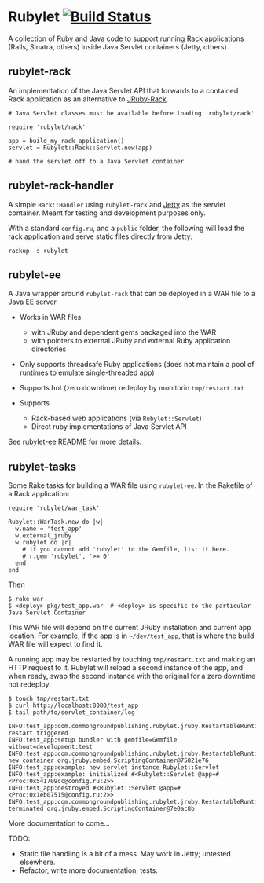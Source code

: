 Rubylet [![Build Status][travis-img]][travis-ci]
=======

[travis-img]: https://api.travis-ci.org/pmahoney/rubylet.png
[travis-ci]: https://travis-ci.org/pmahoney/rubylet

A collection of Ruby and Java code to support running Rack
applications (Rails, Sinatra, others) inside Java Servlet containers
(Jetty, others).

rubylet-rack
------------

An implementation of the Java Servlet API that forwards to a
contained Rack application as an alternative to
[JRuby-Rack](https://github.com/jruby/jruby-rack).

    # Java Servlet classes must be available before loading 'rubylet/rack'

    require 'rubylet/rack'

    app = build_my_rack_application()
    servlet = Rubylet::Rack::Servlet.new(app)

    # hand the servlet off to a Java Servlet container


rubylet-rack-handler
-------------------

A simple `Rack::Handler` using `rubylet-rack` and
[Jetty](http://eclipse.org/jetty) as the servlet container. Meant for
testing and development purposes only.

With a standard `config.ru`, and a `public` folder, the following will
load the rack application and serve static files directly from Jetty:

    rackup -s rubylet

rubylet-ee
----------

A Java wrapper around `rubylet-rack` that can be deployed in a WAR file to
a Java EE server.

* Works in WAR files
  * with JRuby and dependent gems packaged into the WAR
  * with pointers to external JRuby and external Ruby application directories

* Only supports threadsafe Ruby applications (does not maintain a pool
  of runtimes to emulate single-threaded app)

* Supports hot (zero downtime) redeploy by monitorin `tmp/restart.txt`

* Supports
  * Rack-based web applications (via `Rubylet::Servlet`)
  * Direct ruby implementations of Java Servlet API

See [rubylet-ee README](https://github.com/commonground/rubylet/tree/master/rubylet-ee)
for more details.

rubylet-tasks
-------------

Some Rake tasks for building a WAR file using `rubylet-ee`.  In the
Rakefile of a Rack application:

    require 'rubylet/war_task'

    Rubylet::WarTask.new do |w|
      w.name = 'test_app'
      w.external_jruby
      w.rubylet do |r|
        # if you cannot add 'rubylet' to the Gemfile, list it here.
        # r.gem 'rubylet', '>= 0'
      end
    end

Then

    $ rake war
    $ <deploy> pkg/test_app.war  # <deploy> is specific to the particular Java Servlet Container

This WAR file will depend on the current JRuby installation and
current app location.  For example, if the app is in `~/dev/test_app`,
that is where the build WAR file will expect to find it.

A running app may be restarted by touching `tmp/restart.txt` and
making an HTTP request to it.  Rubylet will reload a second instance
of the app, and when ready, swap the second instance with the original
for a zero downtime hot redeploy.

    $ touch tmp/restart.txt
    $ curl http://localhost:8080/test_app
    $ tail path/to/servlet_container/log

    INFO:test_app:com.commongroundpublishing.rubylet.jruby.RestartableRuntime@7fa05428: restart triggered
    INFO:test_app:setup bundler with gemfile=Gemfile without=development:test
    INFO:test_app:com.commongroundpublishing.rubylet.jruby.RestartableRuntime@7fa05428: new container org.jruby.embed.ScriptingContainer@75821e76
    INFO:test_app:example: new servlet instance Rubylet::Servlet
    INFO:test_app:example: initialized #<Rubylet::Servlet @app=#<Proc:0x541709cc@config.ru:2>>
    INFO:test_app:destroyed #<Rubylet::Servlet @app=#<Proc:0x1eb07515@config.ru:2>>
    INFO:test_app:com.commongroundpublishing.rubylet.jruby.RestartableRuntime@7fa05428: terminated org.jruby.embed.ScriptingContainer@7e0ac8b

More documentation to come...

TODO:

* Static file handling is a bit of a mess.  May work in Jetty; untested elsewhere.
* Refactor, write more documentation, tests.
